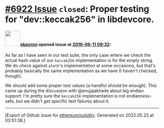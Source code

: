 # [\#6922 Issue](https://github.com/ethereum/solidity/issues/6922) `closed`: Proper testing for "dev::keccak256" in libdevcore.

#### <img src="https://avatars.githubusercontent.com/u/1347491?v=4" width="50">[ekpyron](https://github.com/ekpyron) opened issue at [2019-06-11 09:32](https://github.com/ethereum/solidity/issues/6922):

As far as I have seen in our test suite, the only case where we check the actual hash value of our ``keccak256`` implementation is for the empty string. We do check against ``aleth``'s implementation at some occasions, but that's probably basically the same implementation as we have (I haven't checked, though).

We should add some proper test values (a handful should be enough).
This came up during the discussion with @anujajakhade about big endian support: I'm pretty sure the ``keccak256`` implementation is not endianness-safe, but we didn't get specific test failures about it.




-------------------------------------------------------------------------------



[Export of Github issue for [ethereum/solidity](https://github.com/ethereum/solidity). Generated on 2022.05.23 at 03:51:38.]
